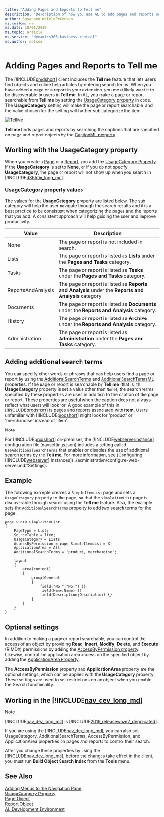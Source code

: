 ```yaml
---
title: "Adding Pages and Reports to Tell me"
description: "Description of how you use AL to add pages and reports so that they are discoverable through search in the client."
author: SusanneWindfeldPedersen
ms.custom: na
ms.date: 10/01/2019
ms.topic: article
ms.service: "dynamics365-business-central"
ms.author: solsen
---
```


 

# Adding Pages and Reports to Tell me

The [!INCLUDE[prodshort](includes/prodshort.md)] client includes the **Tell me** feature that lets users find objects and online help articles by entering search terms. When you have added a page or a report in your extension, you most likely want it to be discoverable to users in **Tell me**. In AL, you make a page or report searchable from **Tell me** by setting the [UsageCategory property](properties/devenv-usagecategory-property.md) in code. The **UsageCategory** setting will make the page or report searchable, and the value chosen for the setting will further sub categorize the item.

![TellMe](media/tellmeApril19.png)

**Tell me** finds pages and reports by searching the captions that are specified on page and report objects by the [CaptionML property](properties/devenv-caption-property.md).

## Working with the UsageCategory property

When you create a [Page](devenv-page-object.md) or a [Report](devenv-report-object.md), you add the [UsageCategory Property](properties/devenv-usagecategory-property.md). If the **UsageCategory** is set to **None**, or if you do not specify **UsageCategory**, the page or report will not show up when you search in [!INCLUDE[d365fin_long_md](includes/d365fin_long_md.md)]. 

### UsageCategory property values
The values for the **UsageCategory** property are listed below. The sub category will help the user navigate through the search results and it is a best practice to be consistent when categorizing the pages and the reports that you add. A consistent approach will help guiding the user and improve productivity.

|Value           |Description                                  |
|----------------|---------------------------------------------|
|None            |The page or report is not included in search.|
|Lists           |The page or report is listed as **Lists** under the **Pages and Tasks** category.|
|Tasks           |The page or report is listed as **Tasks** under the **Pages and Tasks** category.|
|ReportsAndAnalysis |The page or report is listed as **Reports and Analysis** under the **Reports and Analysis** category.|
|Documents       |The page or report is listed as **Documents** under the **Reports and Analysis** category.|
|History         |The page or report is listed as **Archive** under the **Reports and Analysis** category.|
|Administration  |The page or report is listed as **Administration** under the **Pages and Tasks** category.|

## Adding additional search terms

You can specify other words or phrases that can help users find a page or report by using the [AdditionalSearchTerms](../developer/properties/devenv-additionalsearchterms-property.md) and [AdditionalSearchTermsML](../developer/properties/devenv-additionalsearchtermsml-property.md) properties. If the page or report is searchable by **Tell me** (that is, th **UsageCategory** property is set a value other than `None`), the search terms specified by these properties are used in addition to the caption of the page or report. These properties are useful when the caption does not always reflect what users will look for. A good example of this in [!INCLUDE[prodshort](includes/prodshort.md)] is pages and reports associated with **Item**. Users unfamiliar with [!INCLUDE[prodshort](includes/prodshort.md)] might look for 'product' or 'merchandise' instead of 'item'.  

> [!NOTE]
> For [!INCLUDE[prodshort](includes/prodshort.md)] on-premises, the [!INCLUDE[webserverinstance](includes/webserverinstance.md)] configuration file (navsettings.json) includes a setting called `UseAdditionalSearchTerms` that enables or disables the use of additional search terms by the **Tell me**. For more information, see [Configuring [!INCLUDE[webserver](includes/webserver.md)] Instances](../administration/configure-web-server.md#Settings).

## Example
The following example creates a `SimpleItemList` page and sets a `UsageCategory` property to the page, so that the `SimpleItemList` page is discoverable through search using the **Tell me** feature. Also, the example sets the   `AdditionalSearchTerms` property to add two search terms for the page. 

```
page 50210 SimpleItemList 
{ 
    PageType = List; 
    SourceTable = Item; 
    UsageCategory = Lists;
    AccessByPermission = page SimpleItemList = X;
    ApplicationArea = All;
    AdditionalSearchTerms = 'product, merchandise';

    layout 
    { 
        area(content) 
        { 
            group(General) 
            { 
                field("No.";"No.") {} 
                field(Name;Name) {} 
                field(Description;Description) {} 
            } 
        } 
    } 
} 
```

## Optional settings
In addition to making a page or report searchable, you can control the access of an object by providing **Read**, **Insert**, **Modify**, **Delete**, and **Execute** (RIMDX) permissions by adding the [AccessByPermission property](properties/devenv-accessbypermission-property.md). Likewise, control the application area access on the specified object by adding the [ApplicationArea Property](properties/devenv-applicationarea-property.md). 

The **AccessByPermission** property and **ApplicationArea** property are the optional settings, which can be applied with the **UsageCategory** property. These settings are used to set restrictions on an object when you enable the Search functionality.

## Working in the [!INCLUDE[nav_dev_long_md](includes/nav_dev_long_md.md)]

>[!NOTE]
> [!INCLUDE[nav_dev_long_md](../developer/includes/nav_dev_long_md.md)] is [!INCLUDE[2019_releasewave2_deprecated](../includes/2019_releasewave2_deprecated.md)].

If you are using the [!INCLUDE[nav_dev_long_md](includes/nav_dev_long_md.md)], you can also set UsageCategory, AdditionalSearchTerms, AccessByPermission, and ApplicationArea properties on pages and reports to control their search.

After you change these properties by using the [!INCLUDE[nav_dev_long_md](includes/nav_dev_long_md.md)], before the changes take effect in the client, you must run **Build Object Search Index** from the **Tools** menu.

## See Also
[Adding Menus to the Navigation Pane](devenv-adding-menus-to-navigation-pane.md)  
[UsageCategory Property](properties/devenv-usagecategory-property.md)  
[Page Object](devenv-page-object.md)  
[Report Object](devenv-report-object.md)  
[AL Development Environment](devenv-reference-overview.md)
